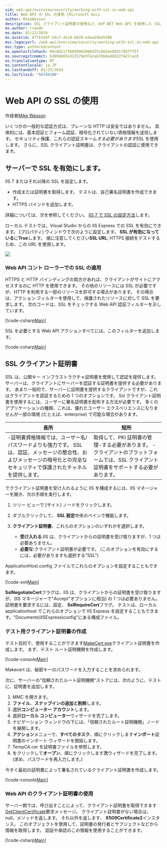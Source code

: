 ```yaml
---
uid: web-api/overview/security/working-with-ssl-in-web-api
title: Web API の SSL の使用 |Microsoft Docs
author: MikeWasson
description: SSL クライアント証明書の使用など、ASP.NET Web API を使用した SSL を使用する方法を示します。
ms.author: riande
ms.date: 02/22/2019
ms.assetid: 97f6164f-59cf-45c0-b820-e4aa29b45396
msc.legacyurl: /web-api/overview/security/working-with-ssl-in-web-api
msc.type: authoredcontent
ms.openlocfilehash: 69c0d217f605096d968435c062ee9931f8dff75f
ms.sourcegitcommit: b3894b65e313570e97a2ab78b8addd22f427cac8
ms.translationtype: MT
ms.contentlocale: ja-JP
ms.lasthandoff: 02/23/2019
ms.locfileid: "56744106"
---
```

<a name="working-with-ssl-in-web-api"></a>Web API の SSL の使用
====================
作成者[Mike Wasson](https://github.com/MikeWasson)

いくつかの一般的な認証方式は、プレーンな HTTP は安全ではありません。 具体的には、基本認証とフォーム認証、暗号化されていない資格情報を送信します。 セキュリティ保護、これらの認証スキーム*する必要があります*SSL を使用します。 さらに、SSL クライアント証明書は、クライアントの認証に使用できます。

## <a name="enabling-ssl-on-the-server"></a>サーバーで SSL を有効にします。

IIS 7 またはそれ以降の SSL を設定します。

- 作成または証明書を取得します。 テストは、自己署名証明書を作成できます。
- HTTPS バインドを追加します。

詳細については、次を参照してください。 [IIS 7 で SSL の設定方法](https://www.iis.net/learn/manage/configuring-security/how-to-set-up-ssl-on-iis)します。

ローカル テストでは、Visual Studio からの IIS Express での SSL を有効にできます。 [プロパティ] ウィンドウで次のように設定します。 **SSL が有効になっている**に**True**します。 値に注意してください**SSL URL**; HTTPS 接続をテストするため、この URL を使用します。

![](working-with-ssl-in-web-api/_static/image1.png)

### <a name="enforcing-ssl-in-a-web-api-controller"></a>Web API コント ローラーでの SSL の適用

HTTPS と HTTP バインディングの両方があれば、クライアントがサイトにアクセスするのに HTTP を使用できます。 その他のリソースには SSL が必要ですが、HTTP を利用する一部のリソースを許可する場合があります。 その場合は、アクション フィルターを使用して、保護されたリソースに対して SSL を要求します。 次のコードは、SSL をチェックする Web API 認証フィルターを示しています。

[!code-csharp[Main](working-with-ssl-in-web-api/samples/sample1.cs)]

SSL を必要とする Web API アクションすべてには、このフィルターを追加します。

[!code-csharp[Main](working-with-ssl-in-web-api/samples/sample2.cs)]

## <a name="ssl-client-certificates"></a>SSL クライアント証明書

SSL は、公開キー インフラストラクチャ証明書を使用して認証を提供します。 サーバーは、クライアントにサーバーを認証する証明書を提供する必要があります。 あまり一般的で、サーバーに証明書を提供するクライアントですが、これはクライアントを認証するための 1 つのオプションです。 Ssl クライアント証明書を使用するには、ユーザーに署名証明書を配布する方法が必要です。 多くのアプリケーションの種類、これは、優れたユーザー エクスペリエンスになりませんが一部の環境 (たとえば、enterprise) で可能な場合があります。

| 長所 | 短所 |
| --- | --- |
| -証明書資格情報では、ユーザー名/パスワードよりも強力です。 SSL は、認証、メッセージの整合性、およびメッセージの暗号化との完全なセキュリティで保護されたチャネルを提供します。 | 取得して、PKI 証明書の管理-する必要があります。 -クライアントのプラットフォームでは、SSL クライアント証明書をサポートする必要があります。 |

でクライアント証明書を受け入れるように IIS を構成するには、IIS マネージャーを開き、次の手順を実行します。

1. ツリー ビューで [サイト] ノードをクリックします。
2. ダブルクリックして、 **SSL 設定**中央のペインで機能します。
3. **クライアント証明書**、これらのオプションのいずれかを選択します。 

    - **受け入れる**:IIS は、クライアントからの証明書を受け取りますが、1 つは必要ありません。
    - **必要な**:クライアント証明書が必要です。 (このオプションを有効にするには、必要がありますも選択する"SSL")

ApplicationHost.config ファイルでこれらのオプションを設定することもできます。

[!code-xml[Main](working-with-ssl-in-web-api/samples/sample3.xml)]

**SslNegotiateCert**フラグは、IIS は、クライアントからの証明書を受け取りますが、(IIS マネージャーで"Accept"オプションに相当) の 1 つは必要ありません。 証明書を要求するには、設定、 **SslRequireCert**フラグ。 テストは、ローカル applicationhost でこれらのオプションで IIS Express を設定することもできます。"Documents\IISExpress\config"にある構成ファイル。

### <a name="creating-a-client-certificate-for-testing"></a>テスト用クライアント証明書の作成

テスト目的で、使用することができます[MakeCert.exe](/windows/desktop/SecCrypto/makecert)クライアント証明書を作成します。 まず、テスト ルート証明機関を作成します。

[!code-console[Main](working-with-ssl-in-web-api/samples/sample4.cmd)]

Makecert は、秘密キーのパスワードを入力することを求められます。

次に、サーバーの"信頼されたルート証明機関"ストアには、次のように、テストに、証明書を追加します。

1. MMC を開きます。
2. **ファイル**、**スナップインの追加と削除**します。
3. 選択**コンピューター アカウント**します。
4. 選択**ローカル コンピューター**ウィザードを完了します。
5. ナビゲーション ウィンドウの下には、「信頼されたルート証明機関」ノードを展開します。
6. **アクション**メニューで、**すべてのタスク**、順にクリックします**インポート**証明書のインポート ウィザードを開始します。
7. TempCA.cer を証明書ファイルを参照します。
8. をクリックして**オープン**、順にクリックします**次**ウィザードを完了します。 (求め、パスワードを再入力します。)

今すぐ最初の証明書によって署名されているクライアント証明書を作成します。

[!code-console[Main](working-with-ssl-in-web-api/samples/sample5.cmd)]

### <a name="using-client-certificates-in-web-api"></a>Web API のクライアント証明書の使用

サーバー側では、呼び出すことによって、クライアント証明書を取得できます[GetClientCertificate](https://msdn.microsoft.com/library/system.net.http.httprequestmessageextensions.getclientcertificate.aspx)要求メッセージ。 クライアント証明書がない場合は、null、メソッドを返します。 それ以外を返します、 **X509Certificate2**インスタンス。 このオブジェクトを使用して、証明書の発行者とサブジェクトなどから情報を取得します。 認証や承認のこの情報を使用することができます。

[!code-csharp[Main](working-with-ssl-in-web-api/samples/sample6.cs)]
